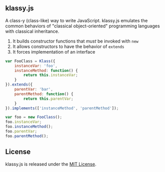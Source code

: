 ## klassy.js

A class-y (class-like) way to write JavaScript. klassy.js emulates the common behaviors of "classical object-oriented" programming languages with classical inheritance. 

1. It builds constructor functions that _must_ be invoked with `new`
2. It allows constructors to have the behavior of `extends`
3. It forces implementation of an interface

```js
var FooClass = Klass({
	instanceVar: 'foo',
	instanceMethod: function() {
		return this.instanceVar;
	}
}).extends({
	parentVar: 'bar',
	parentMethod: function() {
		return this.parentVar;
	}
}).implements(['instanceMethod', 'parentMethod']);

var foo = new FooClass();
foo.instanceVar;
foo.instanceMethod();
foo.parentVar;
foo.parentMethod();
```

## License

klassy.js is released under the [MIT License](http://www.opensource.org/licenses/MIT).